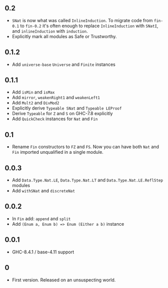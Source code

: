 ## 0.2

- `SNat` is now what was called `InlineInduction`.
  To migrate code from `fin-0.1` to `fin-0.2` it's often enough to
  replace `InlineInduction` with `SNatI`, and `inlineInduction` with `induction`. 
- Explicitly mark all modules as Safe or Trustworthy.

## 0.1.2

- Add `universe-base` `Universe` and `Finite` instances

## 0.1.1

- Add `isMin` and `isMax`
- Add `mirror`, `weakenRight1` and `weakenLeft1`
- Add `Mult2` and `DivMod2`
- Explicitly derive `Typeable SNat` and `Typeable LEProof`
- Derive `Typeable` for `Z` and `S` on GHC-7.8 explicitly
- Add `QuickCheck` instances for `Nat` and `Fin`

## 0.1

- Rename `Fin` constructors to `FZ` and `FS`.
  Now you can have both `Nat` and `Fin` imported unqualified in a single module.

## 0.0.3

- Add `Data.Type.Nat.LE`, `Data.Type.Nat.LT` and `Data.Type.Nat.LE.ReflStep`
  modules
- Add `withSNat` and `discreteNat`

## 0.0.2

- In `Fin` add: `append` and `split`
- Add `(Enum a, Enum b) => Enum (Either a b)` instance

## 0.0.1

- GHC-8.4.1 / base-4.11 support

## 0

- First version. Released on an unsuspecting world.
